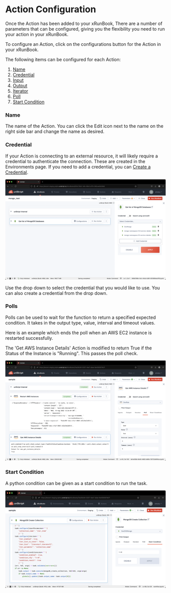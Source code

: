 # Action Configuration

Once the Action has been added to your xRunBook, There are a number of parameters that can be configured, giving you the flexibility you need to run your action in your xRunBook.&#x20;

To configure an Action, click on the configurations button for the Action in your xRunBook.

The following items can be configured for each Action:

1. [Name](./#name)
2. [Credential](./#credential)
3. [Input](action-inputs.md)
4. [Output](action-output.md)
5. [Iterator](action-iterator.md)
6. [Poll](./#polls)
7. [Start Condition](./#start-condition)

### Name

The name of the Action. You can click the Edit icon next to the name on the right side bar and change the name as desired.

### Credential

If your Action is connecting to an external resource, it will likely require a credential to authenticate the connection. These are created in the Environments page. If you need to add a credential, you can [Create a Credential](../../xrunbooks/create-a-credential.md).

![](<../../../.gitbook/assets/Screenshot 2022-08-17 at 7.01.31 PM.png>)

Use the drop down to select the credential that you would like to use. You can also create a credential from the drop down.



### Polls

Polls can be used to wait for the function to return a specified expected condition. It takes in the output type, value, interval and timeout values.

Here is an example which ends the poll when an AWS EC2 instance is restarted successfully.

The  'Get AWS Instance Details' Action is modified to return True if the Status of the Instance is "Running". This passes the poll check.

![](<../../../.gitbook/assets/Screenshot 2022-08-10 at 6.06.21 PM.png>)

### **Start Condition**

A python condition can be given as a start condition to run the task.

![Configure a start condition](<../../../.gitbook/assets/Screenshot 2022-08-01 at 8.42.14 PM.png>)
